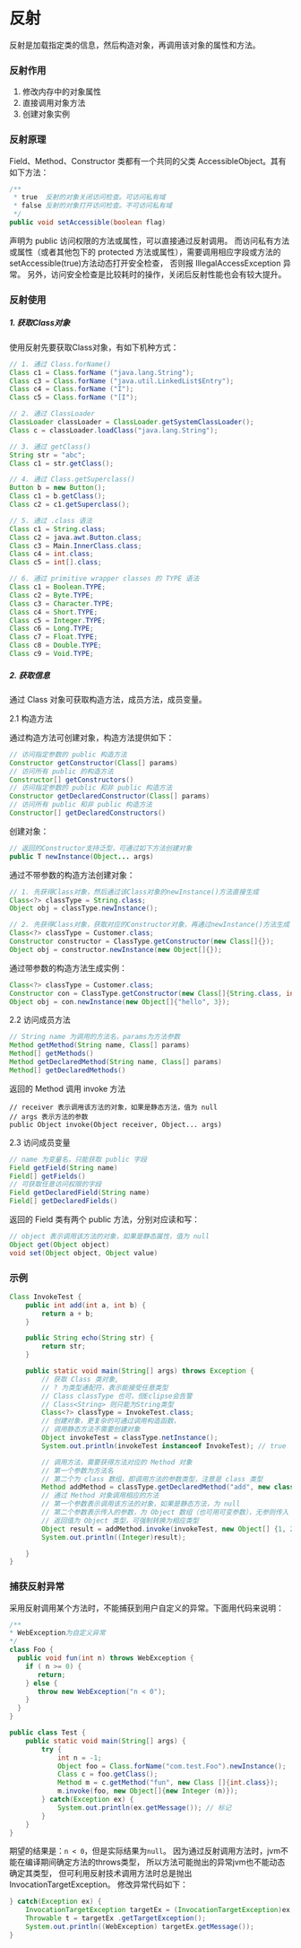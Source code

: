 反射
===

反射是加载指定类的信息，然后构造对象，再调用该对象的属性和方法。

### 反射作用

1. 修改内存中的对象属性
2. 直接调用对象方法
3. 创建对象实例

### 反射原理

Field、Method、Constructor 类都有一个共同的父类 AccessibleObject。其有如下方法：

```java
/**
 * true  反射的对象关闭访问检查。可访问私有域
 * false 反射的对象打开访问检查。不可访问私有域
 */
public void setAccessible(boolean flag)
```
声明为 public 访问权限的方法或属性，可以直接通过反射调用。
而访问私有方法或属性（或者其他包下的 protected 方法或属性），需要调用相应字段或方法的 setAccessible(true)方法动态打开安全检查，
否则报 IllegalAccessException 异常。
另外，访问安全检查是比较耗时的操作，关闭后反射性能也会有较大提升。


### 反射使用

##### 1. 获取Class对象

使用反射先要获取Class对象，有如下机种方式：

```java
// 1. 通过 Class.forName()
Class c1 = Class.forName ("java.lang.String");
Class c3 = Class.forName ("java.util.LinkedList$Entry");
Class c4 = Class.forName ("I");
Class c5 = Class.forName ("[I");

// 2. 通过 ClassLoader
ClassLoader classLoader = ClassLoader.getSystemClassLoader();
Class c = classLoader.loadClass("java.lang.String");

// 3. 通过 getClass()
String str = "abc";
Class c1 = str.getClass();

// 4. 通过 Class.getSuperclass()
Button b = new Button();
Class c1 = b.getClass();
Class c2 = c1.getSuperclass();

// 5. 通过 .class 语法
Class c1 = String.class;
Class c2 = java.awt.Button.class;
Class c3 = Main.InnerClass.class;
Class c4 = int.class;
Class c5 = int[].class;

// 6. 通过 primitive wrapper classes 的 TYPE 语法
Class c1 = Boolean.TYPE;
Class c2 = Byte.TYPE;
Class c3 = Character.TYPE;
Class c4 = Short.TYPE;
Class c5 = Integer.TYPE;
Class c6 = Long.TYPE;
Class c7 = Float.TYPE;
Class c8 = Double.TYPE;
Class c9 = Void.TYPE;
```

##### 2. 获取信息

通过 Class 对象可获取构造方法，成员方法，成员变量。

2.1 构造方法

通过构造方法可创建对象，构造方法提供如下：

```java
// 访问指定参数的 public 构造方法
Constructor getConstructor(Class[] params)
// 访问所有 public 的构造方法
Constructor[] getConstructors()
// 访问指定参数的 public 和非 public 构造方法
Constructor getDeclaredConstructor(Class[] params)
// 访问所有 public 和非 public 构造方法
Constructor[] getDeclaredConstructors()
```

创建对象：

```java
// 返回的Constructor支持泛型，可通过如下方法创建对象
public T newInstance(Object... args)
```

通过不带参数的构造方法创建对象：

```java
// 1. 先获得Class对象，然后通过该Class对象的newInstance()方法直接生成
Class<?> classType = String.class;
Object obj = classType.newInstance();

// 2. 先获得Class对象，获取对应的Constructor对象，再通过newInstance()方法生成
Class<?> classType = Customer.class;
Constructor constructor = ClassType.getConstructor(new Class[]{});
Object obj = constructor.newInstance(new Object[]{});
```

通过带参数的构造方法生成实例：

```java
Class<?> classType = Customer.class;
Constructor con = ClassType.getConstructor(new Class[]{String.class, int.class});
Object obj = con.newInstance(new Object[]{"hello", 3});
```

2.2 访问成员方法

```java
// String name 为调用的方法名，params为方法参数
Method getMethod(String name, Class[] params)
Method[] getMethods()
Method getDeclaredMethod(String name, Class[] params)
Method[] getDeclaredMethods()
```

返回的 Method 调用 invoke 方法

```
// receiver 表示调用该方法的对象，如果是静态方法，值为 null
// args 表示方法的参数
public Object invoke(Object receiver, Object... args)
```

2.3 访问成员变量

```java
// name 为变量名，只能获取 public 字段
Field getField(String name)
Field[] getFields()
// 可获取任意访问权限的字段
Field getDeclaredField(String name)
Field[] getDeclaredFields()
```

返回的 Field 类有两个 public 方法，分别对应读和写：

```java
// object 表示调用该方法的对象，如果是静态属性，值为 null
Object get(Object object)
void set(Object object, Object value)
```


### 示例

```java
Class InvokeTest {
    public int add(int a, int b) {
        return a + b;
    }

    public String echo(String str) {
        return str;
    }

    public static void main(String[] args) throws Exception {
        // 获取 Class 类对象, 
        // ? 为类型通配符，表示能接受任意类型
        // Class classType 也可，但Eclipse会告警
        // Class<String> 则只能为String类型
        Class<?> classType = InvokeTest.class;
        // 创建对象，更复杂的可通过调用构造函数，
        // 调用静态方法不需要创建对象
        Object invokeTest = classType.netInstance();
        System.out.println(invokeTest instanceof InvokeTest); // true

        // 调用方法，需要获得方法对应的 Method 对象
        // 第一个参数为方法名
        // 第二个为 class 数组，即调用方法的参数类型，注意是 class 类型
        Method addMethod = classType.getDeclaredMethod("add", new class[] {int.class, int.class});
        // 通过 Method 对象调用相应的方法
        // 第一个参数表示调用该方法的对象，如果是静态方法，为 null
        // 第二个参数表示传入的参数，为 Object 数组（也可用可变参数），无参则传入 null
        // 返回值为 Object 类型，可强制转换为相应类型
        Object result = addMethod.invoke(invokeTest, new Object[] {1, 2});
        System.out.println((Integer)result);

    }
}
```


### 捕获反射异常

采用反射调用某个方法时，不能捕获到用户自定义的异常。下面用代码来说明：

```java
/**
* WebException为自定义异常
*/
class Foo {
  public void fun(int n) throws WebException {
    if ( n >= 0) {
       return;
    } else {
       throw new WebException("n < 0");
    }
  }
}

public class Test {
    public static void main(String[] args) {
        try {
            int n = -1;
            Object foo = Class.forName("com.test.Foo").newInstance();
            Class c = foo.getClass();
            Method m = c.getMethod("fun", new Class []{int.class});
            m.invoke(foo, new Object[]{new Integer (n)});
        } catch(Exception ex) {
            System.out.println(ex.getMessage()); // 标记
        }
    }
}
```

期望的结果是：`n < 0`，但是实际结果为`null`。
因为通过反射调用方法时，jvm不能在编译期间确定方法的throws类型，
所以方法可能抛出的异常jvm也不能动态确定其类型，
但可利用反射技术调用方法时总是抛出InvocationTargetException。
修改异常代码如下：

```java
} catch(Exception ex) {
    InvocationTargetException targetEx = (InvocationTargetException)ex;
    Throwable t = targetEx .getTargetException();
    System.out.println((WebException) targetEx.getMessage());
}
```
